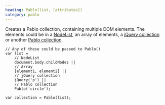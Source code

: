 ```yaml
--- 
heading: Pablo(list, [attributes])
category: pablo
---
```


Creates a Pablo collection, containing multiple DOM elements. The elements could be in a [NodeList][nodelist], an array of elements, a [jQuery collection][jquery-collection] or another [Pablo collection][pablo-collection].

    // Any of these could be passed to Pablo()
    var list = 
        // NodeList
        document.body.childNodes ||
        // Array
        [element1, element2] ||
        // jQuery collection
        jQuery('p') ||
        // Pablo collection
        Pablo('circle');

    var collection = Pablo(list);

[nodelist]: https://developer.mozilla.org/docs/Web/API/NodeList
[jquery-collection]: http://api.jquery.com/jQuery/
[pablo-collection]: /api/#pablo-method
